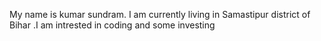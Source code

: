 My name is kumar sundram.
I am currently living in Samastipur district of Bihar 
.I am intrested in coding and some investing 

